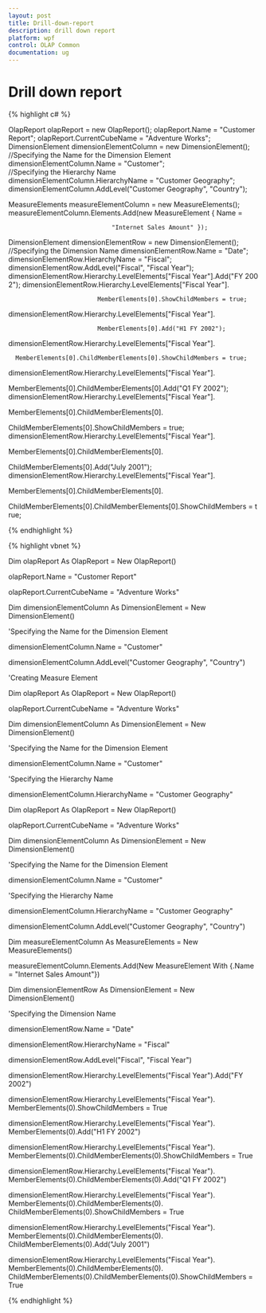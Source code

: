 ```yaml
---
layout: post
title: Drill-down-report
description: drill down report
platform: wpf
control: OLAP Common 
documentation: ug
---
```


# Drill down report



{% highlight c# %}



OlapReport olapReport = new OlapReport();
olapReport.Name = "Customer Report";
olapReport.CurrentCubeName = "Adventure Works";
DimensionElement dimensionElementColumn = new DimensionElement();
//Specifying the Name for the Dimension Element
dimensionElementColumn.Name = "Customer";
//Specifying the Hierarchy Name
dimensionElementColumn.HierarchyName = "Customer Geography";
dimensionElementColumn.AddLevel("Customer Geography", "Country");

MeasureElements measureElementColumn = new MeasureElements();
measureElementColumn.Elements.Add(new MeasureElement { Name = 

                                 "Internet Sales Amount" });

DimensionElement dimensionElementRow = new DimensionElement();
//Specifying the Dimension Name
dimensionElementRow.Name = "Date";
dimensionElementRow.HierarchyName = "Fiscal";
dimensionElementRow.AddLevel("Fiscal", "Fiscal Year");
dimensionElementRow.Hierarchy.LevelElements["Fiscal Year"].Add("FY 2002");
dimensionElementRow.Hierarchy.LevelElements["Fiscal Year"].

                             MemberElements[0].ShowChildMembers = true;
dimensionElementRow.Hierarchy.LevelElements["Fiscal Year"].

                             MemberElements[0].Add("H1 FY 2002");
dimensionElementRow.Hierarchy.LevelElements["Fiscal Year"].

      MemberElements[0].ChildMemberElements[0].ShowChildMembers = true;
dimensionElementRow.Hierarchy.LevelElements["Fiscal Year"].

MemberElements[0].ChildMemberElements[0].Add("Q1 FY 2002");
dimensionElementRow.Hierarchy.LevelElements["Fiscal Year"].

MemberElements[0].ChildMemberElements[0].

ChildMemberElements[0].ShowChildMembers = true;
dimensionElementRow.Hierarchy.LevelElements["Fiscal Year"].

MemberElements[0].ChildMemberElements[0].

ChildMemberElements[0].Add("July 2001");
dimensionElementRow.Hierarchy.LevelElements["Fiscal Year"].

MemberElements[0].ChildMemberElements[0].

ChildMemberElements[0].ChildMemberElements[0].ShowChildMembers = true;

{% endhighlight  %}



{% highlight vbnet %}


Dim olapReport As OlapReport = New OlapReport()

olapReport.Name = "Customer Report"

olapReport.CurrentCubeName = "Adventure Works"



Dim dimensionElementColumn As DimensionElement = New DimensionElement()

'Specifying the Name for the Dimension Element

dimensionElementColumn.Name = "Customer"

dimensionElementColumn.AddLevel("Customer Geography", "Country")



'Creating Measure Element

Dim olapReport As OlapReport = New OlapReport()

olapReport.CurrentCubeName = "Adventure Works"

Dim dimensionElementColumn As DimensionElement = New DimensionElement()

'Specifying the Name for the Dimension Element

dimensionElementColumn.Name = "Customer"

'Specifying the Hierarchy Name

dimensionElementColumn.HierarchyName = "Customer Geography"

Dim olapReport As OlapReport = New OlapReport()

olapReport.CurrentCubeName = "Adventure Works"

Dim dimensionElementColumn As DimensionElement = New DimensionElement()

'Specifying the Name for the Dimension Element

dimensionElementColumn.Name = "Customer"

'Specifying the Hierarchy Name

dimensionElementColumn.HierarchyName = "Customer Geography"

dimensionElementColumn.AddLevel("Customer Geography", "Country")



Dim measureElementColumn As MeasureElements = New MeasureElements()

measureElementColumn.Elements.Add(New MeasureElement With {.Name = "Internet Sales Amount"})



Dim dimensionElementRow As DimensionElement = New DimensionElement()

'Specifying the Dimension Name

dimensionElementRow.Name = "Date"

dimensionElementRow.HierarchyName = "Fiscal"

dimensionElementRow.AddLevel("Fiscal", "Fiscal Year")

dimensionElementRow.Hierarchy.LevelElements("Fiscal Year").Add("FY 2002")

dimensionElementRow.Hierarchy.LevelElements("Fiscal Year"). MemberElements(0).ShowChildMembers = True

dimensionElementRow.Hierarchy.LevelElements("Fiscal Year"). MemberElements(0).Add("H1 FY 2002")

dimensionElementRow.Hierarchy.LevelElements("Fiscal Year"). MemberElements(0).ChildMemberElements(0).ShowChildMembers = True

dimensionElementRow.Hierarchy.LevelElements("Fiscal Year"). MemberElements(0).ChildMemberElements(0).Add("Q1 FY 2002")

dimensionElementRow.Hierarchy.LevelElements("Fiscal Year"). MemberElements(0).ChildMemberElements(0). ChildMemberElements(0).ShowChildMembers = True

dimensionElementRow.Hierarchy.LevelElements("Fiscal Year"). MemberElements(0).ChildMemberElements(0). ChildMemberElements(0).Add("July 2001")

dimensionElementRow.Hierarchy.LevelElements("Fiscal Year"). MemberElements(0).ChildMemberElements(0). ChildMemberElements(0).ChildMemberElements(0).ShowChildMembers = True


{% endhighlight  %}








